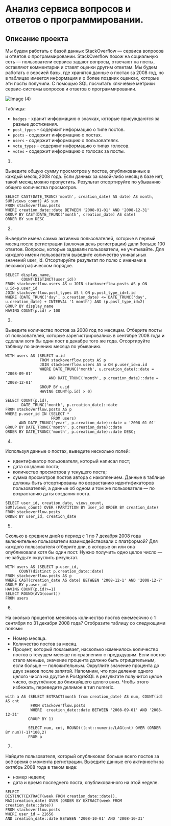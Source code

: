 # Анализ сервиса вопросов и ответов о программировании.

## Описание проекта 
Мы будем работать с базой данных StackOverflow — сервиса вопросов и ответов о программировании. StackOverflow похож на социальную сеть — пользователи сервиса задают вопросы, отвечают на посты, оставляют комментарии и ставят оценки другим ответам.
Мы будем работать с версией базы, где хранятся данные о постах за 2008 год, но в таблицах имеется информация и о более поздних оценках, которые эти посты получили. 
С помощью SQL посчитать ключевые метрики сервис-системы вопросов и ответов о программировании.

![Image (4)](https://pictures.s3.yandex.net/resources/Frame_353_1_1664969703.png)

Таблицы:
- `badges` - хранит информацию о значках, которые присуждаются за разные достижения. 
- `post_types` - содержит информацию о типе постов.
- `posts` - содержит информацию о постах.
- `users` - содержит информацию о пользователях.
- `vote_types` - содержит информацию о типах голосов.
- `votes` - содержит информацию о голосах за посты.  

1.
Выведите общую сумму просмотров у постов, опубликованных в каждый месяц 2008 года. Если данных за какой-либо месяц в базе нет, такой месяц можно пропустить. Результат отсортируйте по убыванию общего количества просмотров.

```
SELECT CAST(DATE_TRUNC('month', creation_date) AS date) AS month, SUM(views_count) AS sum
FROM stackoverflow.posts
WHERE creation_date::date BETWEEN '2008-01-01' AND '2008-12-31'
GROUP BY CAST(DATE_TRUNC('month', creation_date) AS date)
ORDER BY sum DESC
```
2.
Выведите имена самых активных пользователей, которые в первый месяц после регистрации (включая день регистрации) дали больше 100 ответов. Вопросы, которые задавали пользователи, не учитывайте. Для каждого имени пользователя выведите количество уникальных значений user_id. Отсортируйте результат по полю с именами в лексикографическом порядке.

```
SELECT display_name,
       COUNT(DISTINCT(user_id))
FROM stackoverflow.users AS u JOIN stackoverflow.posts AS p ON u.id=p.user_id
JOIN stackoverflow.post_types AS t ON p.post_type_id=t.id
WHERE (DATE_TRUNC('day', p.creation_date) <= DATE_TRUNC('day', u.creation_date) + INTERVAL '1 month') AND (p.post_type_id=2)
GROUP BY display_name
HAVING COUNT(p.id) > 100
```
3.
Выведите количество постов за 2008 год по месяцам. Отберите посты от пользователей, которые зарегистрировались в сентябре 2008 года и сделали хотя бы один пост в декабре того же года. Отсортируйте таблицу по значению месяца по убыванию.

```
WITH users AS (SELECT u.id
               FROM stackoverflow.posts AS p
               JOIN stackoverflow.users AS u ON p.user_id=u.id
               WHERE DATE_TRUNC('month', u.creation_date)::date = '2008-09-01' 
                   AND DATE_TRUNC('month', p.creation_date)::date = '2008-12-01'
               GROUP BY u.id
               HAVING COUNT(p.id) > 0)

SELECT COUNT(p.id),
       DATE_TRUNC('month', p.creation_date)::date
FROM stackoverflow.posts AS p
WHERE p.user_id IN (SELECT *
                    FROM users)
      AND DATE_TRUNC('year', p.creation_date)::date = '2008-01-01'
GROUP BY DATE_TRUNC('month', p.creation_date)::date
ORDER BY DATE_TRUNC('month', p.creation_date)::date DESC;
```
4.
Используя данные о постах, выведите несколько полей:
- идентификатор пользователя, который написал пост;
- дата создания поста;
- количество просмотров у текущего поста;
- сумма просмотров постов автора с накоплением.
Данные в таблице должны быть отсортированы по возрастанию идентификаторов пользователей, а данные об одном и том же пользователе — по возрастанию даты создания поста.

```
SELECT user_id, creation_date, views_count,
SUM(views_count) OVER (PARTITION BY user_id ORDER BY creation_date)
FROM stackoverflow.posts 
ORDER BY user_id, creation_date
```
5.
Сколько в среднем дней в период с 1 по 7 декабря 2008 года включительно пользователи взаимодействовали с платформой? Для каждого пользователя отберите дни, в которые он или она опубликовали хотя бы один пост. Нужно получить одно целое число — не забудьте округлить результат.

```
WITH users AS (SELECT p.user_id, 
      COUNT(distinct p.creation_date::date)
FROM stackoverflow.posts AS p
WHERE CAST(creation_date AS date) BETWEEN '2008-12-1' AND '2008-12-7' 
GROUP BY p.user_id
HAVING COUNT(p.id)>=1)
SELECT ROUND(AVG(count))
FROM users
```
6.
На сколько процентов менялось количество постов ежемесячно с 1 сентября по 31 декабря 2008 года? Отобразите таблицу со следующими полями:
- Номер месяца.
- Количество постов за месяц.
- Процент, который показывает, насколько изменилось количество постов в текущем месяце по сравнению с предыдущим.
Если постов стало меньше, значение процента должно быть отрицательным, если больше — положительным. Округлите значение процента до двух знаков после запятой.
Напомним, что при делении одного целого числа на другое в PostgreSQL в результате получится целое число, округлённое до ближайшего целого вниз. Чтобы этого избежать, переведите делимое в тип numeric.

```
with a AS (SELECT EXTRACT(month from creation_date) AS num, COUNT(id) AS cnt
           FROM stackoverflow.posts
           WHERE  creation_date::date BETWEEN '2008-09-01' AND '2008-12-31'
          GROUP BY 1)

          SELECT num, cnt, ROUND(((cnt::numeric/LAG(cnt) OVER (ORDER BY num))-1)*100,2)
          FROM a
```
7.
Найдите пользователя, который опубликовал больше всего постов за всё время с момента регистрации. Выведите данные его активности за октябрь 2008 года в таком виде:
- номер недели;
- дата и время последнего поста, опубликованного на этой неделе.

```
SELECT
DISTINCT(EXTRACT(week FROM creation_date::date)),
MAX(creation_date) OVER (ORDER BY EXTRACT(week FROM creation_date::date))
FROM stackoverflow.posts
WHERE user_id = 22656
AND creation_date::date BETWEEN '2008-10-01' AND '2008-10-31'
```
